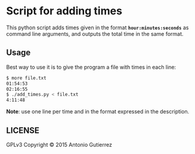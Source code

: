 # Script for adding times

This python script adds times given in the format **`hour:minutes:seconds`** as command line arguments, and outputs the total time in the same format.

## Usage 

Best way to use it is to give the program a file with times in each line:
```bash
$ more file.txt
01:54:53
02:16:55
$ ./add_times.py < file.txt
4:11:48
```
**Note**: use one line per time and in the format expressed in the description.


## LICENSE
GPLv3
Copyright © 2015 Antonio Gutierrez 
